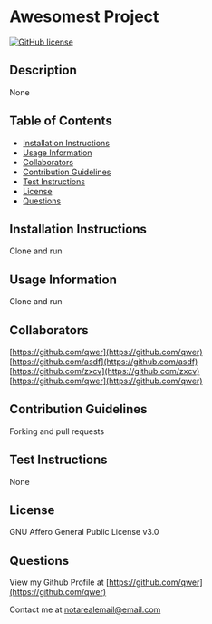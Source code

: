 # Awesomest Project
[![GitHub license](https://img.shields.io/badge/license-AGPL--3.0-blue)](./LICENSE.txt)

## Description
None

## Table of Contents
* [Installation Instructions](<#installation instructions>)
* [Usage Information](<#usage information>)
* [Collaborators](<#collaborators>)
* [Contribution Guidelines](<#contribution guidelines>)
* [Test Instructions](<#test instructions>)
* [License](<#license>)
* [Questions](<#questions>)


## Installation Instructions
Clone and run

## Usage Information
Clone and run

## Collaborators
[https://github.com/qwer](https://github.com/qwer)  
[https://github.com/asdf](https://github.com/asdf)  
[https://github.com/zxcv](https://github.com/zxcv)  
[https://github.com/qwer](https://github.com/qwer)

## Contribution Guidelines
Forking and pull requests

## Test Instructions
None

## License
GNU Affero General Public License v3.0

## Questions
View my Github Profile at [https://github.com/qwer](https://github.com/qwer)

Contact me at notarealemail@email.com

